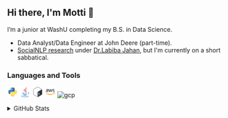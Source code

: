 ## Hi there, I'm Motti 👋 

I&rsquo;m a junior at WashU completing my B.S. in Data Science.

- Data Analyst/Data Engineer at John Deere (part-time).
- [SocialNLP research](https://github.com/NLP-in-the-Social-Sciences) under [Dr.Labiba Jahan](https://www.smu.edu/lyle/departments/cs/people/faculty/labiba-jahan), but I'm currently on a short sabbatical.

### Languages and Tools

<p align="left">
<img src="https://raw.githubusercontent.com/devicons/devicon/master/icons/python/python-original.svg" alt="python" width="25" height="25" />
<img src="https://github.com/devicons/devicon/blob/master/icons/java/java-original.svg" alt="java" width="25" height="25" />
<img src="https://github.com/devicons/devicon/blob/master/icons/bash/bash-original.svg" alt="bash" width="25" height="25" />
<img src="https://raw.githubusercontent.com/github/explore/80688e429a7d4ef2fca1e82350fe8e3517d3494d/topics/aws/aws.png" alt="aws" width="25" height="25" />
<img src="https://www.vectorlogo.zone/logos/google_cloud/google_cloud-icon.svg" alt="gcp" width="25" height="25" />
</p>

<details>
  <summary>GitHub Stats</summary>
  <p align="center">
    <img src="https://github-readme-streak-stats.herokuapp.com?user=morevolution&theme=github-dark-blue&hide_border=true" alt="Github streak" class=/>
  </p>
  
  <p align="center">
    <img alt="MoRevolution's GitHub Stats" src="https://github-readme-stats.vercel.app/api?username=morevolution&show_icons=true&hide_border=true" />
    <img height="195" src="https://github-readme-stats.vercel.app/api/top-langs/?username=morevolution" />
  </p>
</details>

[Augustana's Institutional Research]: https://www.augustana.edu/academics/institutional-research
[NLP in the social sciences]: https://github.com/NLP-in-the-Social-Sciences
[Lego]: https://github.com/MoRevolution/RobotArtDemo.git
